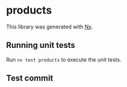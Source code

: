 # products

This library was generated with [Nx](https://nx.dev).

## Running unit tests

Run `nx test products` to execute the unit tests.

## Test commit
